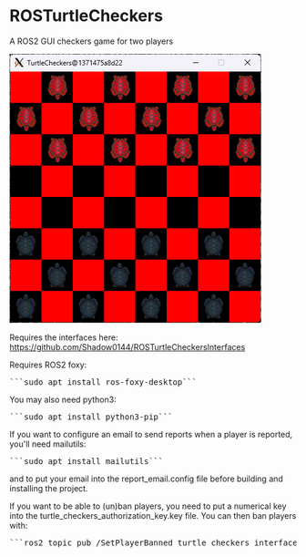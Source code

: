 # ROSTurtleCheckers
A ROS2 GUI checkers game for two players

![Turtle Checkers](turtle_checkers.png)

Requires the interfaces here: https://github.com/Shadow0144/ROSTurtleCheckersInterfaces

Requires ROS2 foxy:

<pre lang="markdown">```sudo apt install ros-foxy-desktop```</pre>

You may also need python3:

<pre lang="markdown">```sudo apt install python3-pip```</pre>

If you want to configure an email to send reports when a player is reported, you'll need mailutils:

<pre lang="markdown">```sudo apt install mailutils```</pre>

and to put your email into the report_email.config file before building and installing the project.

If you want to be able to (un)ban players, you need to put a numerical key into the turtle_checkers_authorization_key.key file. You can then ban players with:

<pre lang="markdown">```ros2 topic pub /SetPlayerBanned turtle_checkers_interfaces/msg/SetPlayerBanned "{player_name: <player name>, banned: <true/false>, authorization_key: <key>}" --once```</pre>